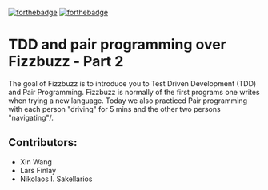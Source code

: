 [![forthebadge](http://forthebadge.com/images/badges/made-with-ruby.svg)](http://forthebadge.com) [![forthebadge](http://forthebadge.com/images/badges/uses-git.svg)](http://forthebadge.com)

# TDD and pair programming over Fizzbuzz - Part 2

The goal of Fizzbuzz is to introduce you to Test Driven Development (TDD) and Pair Programming.
Fizzbuzz is normally of the first programs one writes when trying a new language. Today we also practiced Pair programming with each person "driving" for 5 mins and the other two persons "navigating"/\.

## Contributors:
- Xin Wang
- Lars Finlay
- Nikolaos I. Sakellarios
